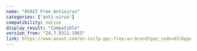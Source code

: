 ```yaml
---
name: "AVAST Free Antivirus"
categories: ['anti-virus']
compatibility: native
display_result: "Compatible"
version_from: "24.7.9311.1963"
link: https://www.avast.com/en-in/lp-ppc-free-av-brand?ppc_code=013&ppc=a&om_sem_cid=hho_sem_sy:~en-in_ava_sch_brn_exc_bng_dtp~&gclid=4f382b56a88e1b4ffa014def10c44340&gclsrc=3p.ds&msclkid=4f382b56a88e1b4ffa014def10c44340&utm_source=bing&utm_medium=cpc&utm_campaign=en-in_ava_sch_brn_exc_bng_dtp&utm_term=avast%20free%20antivirus&utm_content=top-avast_antivirus_free-exact#pc
---
```

